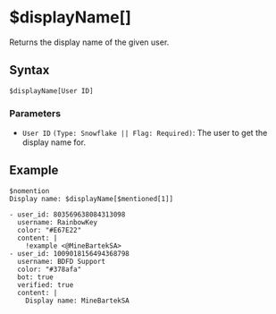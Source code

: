 # $displayName[]
Returns the display name of the given user.

## Syntax
```
$displayName[User ID]
```

### Parameters
- `User ID` `(Type: Snowflake || Flag: Required)`: The user to get the display name for.

## Example
```
$nomention
Display name: $displayName[$mentioned[1]]
```

```discord yaml
- user_id: 803569638084313098
  username: RainbowKey
  color: "#E67E22"
  content: |
    !example <@MineBartekSA>
- user_id: 1009018156494368798
  username: BDFD Support
  color: "#378afa"
  bot: true
  verified: true
  content: |
    Display name: MineBartekSA
```
